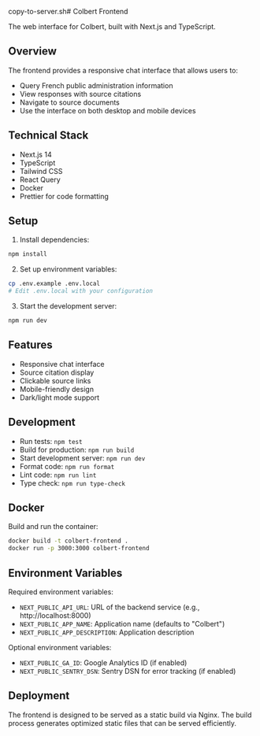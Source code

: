 copy-to-server.sh# Colbert Frontend

The web interface for Colbert, built with Next.js and TypeScript.

## Overview

The frontend provides a responsive chat interface that allows users to:
- Query French public administration information
- View responses with source citations
- Navigate to source documents
- Use the interface on both desktop and mobile devices

## Technical Stack

- Next.js 14
- TypeScript
- Tailwind CSS
- React Query
- Docker
- Prettier for code formatting

## Setup

1. Install dependencies:
```bash
npm install
```

2. Set up environment variables:
```bash
cp .env.example .env.local
# Edit .env.local with your configuration
```

3. Start the development server:
```bash
npm run dev
```

## Features

- Responsive chat interface
- Source citation display
- Clickable source links
- Mobile-friendly design
- Dark/light mode support

## Development

- Run tests: `npm test`
- Build for production: `npm run build`
- Start development server: `npm run dev`
- Format code: `npm run format`
- Lint code: `npm run lint`
- Type check: `npm run type-check`

## Docker

Build and run the container:
```bash
docker build -t colbert-frontend .
docker run -p 3000:3000 colbert-frontend
```

## Environment Variables

Required environment variables:
- `NEXT_PUBLIC_API_URL`: URL of the backend service (e.g., http://localhost:8000)
- `NEXT_PUBLIC_APP_NAME`: Application name (defaults to "Colbert")
- `NEXT_PUBLIC_APP_DESCRIPTION`: Application description

Optional environment variables:
- `NEXT_PUBLIC_GA_ID`: Google Analytics ID (if enabled)
- `NEXT_PUBLIC_SENTRY_DSN`: Sentry DSN for error tracking (if enabled)

## Deployment

The frontend is designed to be served as a static build via Nginx. The build process generates optimized static files that can be served efficiently. 